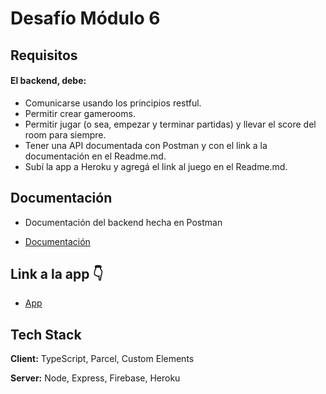 # Desafío Módulo 6

## Requisitos

#### El backend, debe:
* Comunicarse usando los principios restful.
* Permitir crear gamerooms.
* Permitir jugar (o sea, empezar y terminar partidas) y llevar el score del room para siempre.
* Tener una API documentada con Postman y con el link a la documentación en el Readme.md.
* Subí la app a Heroku y agregá el link al juego en el Readme.md.


## Documentación
 * Documentación del backend hecha en Postman

 * [Documentación](https://documenter.getpostman.com/view/17908890/UVC3kTL8)


## Link a la app 👇
 * [App](https://piedra-papel-o-tijeras.herokuapp.com/)
## Tech Stack

**Client:** TypeScript, Parcel, Custom Elements

**Server:** Node, Express, Firebase, Heroku
